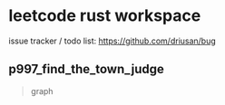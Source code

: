 # leetcode rust workspace

issue tracker / todo list: https://github.com/driusan/bug

## p997_find_the_town_judge
> graph
